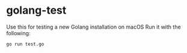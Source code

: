 # golang-test
Use this for testing a new Golang installation on macOS
Run it with the following:

```bash
go run test.go
```
